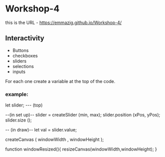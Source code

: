 # Workshop-4

this is the URL - https://emmazig.github.io/Workshop-4/


## Interactivity

- Buttons
- checkboxes
- sliders
- selections
- inputs 


For each one create a variable at the top of the code.

### example:

let slider; --- (top)

--(in set up)--
slider = createSlider (min, max);
slider.position (xPos, yPos);
slider.size ();

 -- (in draw)--
 let val = slider.value;


createCanvas ( windowWidth , windowHeight );

function windowResized(){
resizeCanvas(windowWidth,windowHeight);
}


